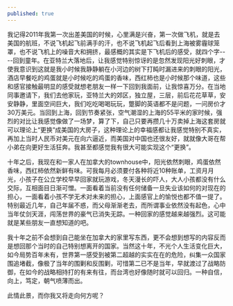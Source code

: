 ```yaml
---
published: true
---
```


我记得2011年我第一次出差美国的时候，心里满是兴奋，第一次做飞机，就是去美国的航班，不说飞机起飞前满手的汗，也不说飞机起飞后看到上海被雾霾球笼罩，也不说飞机上的噪音大和拥挤，最感概的其实是下飞机后的感受，就四个字----回到童年。在亚特兰大落地后，让我感觉特别惊讶的是忽然发现阳光好刺眼，才使我意识到这就是我小时候我静静躺在小河边的树下打盹时漏进来的刺眼的阳光，酒店早餐吃的鸡蛋就是小时候吃的鸡蛋的香味，西红柿也是小时候那个味道，这些和感官接触最明显的感受就想老朋友一样一下回到我面前，让我惊喜万分。在当地同事邀请下，我们去他家玩，亚特兰大的郊区，独立屋，三层，前后花花草草，安安静静，里面空间巨大，我们吃吃喝喝玩玩，蹩脚的英语都不是问题，一问房价才30万美元。当回到上海，回到节奏紧张，空气潮湿的上海的55平米的家时候，强烈的对比让我感觉像做了一场梦，算了下，自己只要再攒几十万卖掉上海这套房就可以理论上“更换”成美国的大房子，这种理论上的幸福感都让我感觉特别不真实，再加上当时人民币对美元在向六逼近，而美国对中国也还很友好，就就像大哥在帮小弟在向更好生活狂奔。我甚至都感觉我有很大可能实现这个“更换”。

十年之后，我现在和一家人在加拿大的townhouse中，阳光依然刺眼，鸡蛋依然香味，西红柿依然新鲜有味。可我每月必须要付各种将近10种账单，工资月月光，小孩子在公立学校早早回家就玩游戏，冬天漫长的吓人，大人小孩都没有什么交际，互相面目日渐可憎。一面看着当前没有任何储备一旦失业该如何的对现在的担心，一面看着小孩不学无术对未来的担心，上面感官上的愉悦也都不值一提了。特别最近几年，自己年届不惑，而父母渐渐老去，而所谓事业依然没有起色，心中当年仗剑天涯，闯荡世界的豪气已消失无踪。一种回家的感觉越来越强烈。这可能就是某些朋友一直想知道的吧。

我十年之前不会想到自己能坐在加拿大的家里写东西，更不会想到想写的内容反而是想回那个当时的自己特别想离开的国家。当然这十年，不光个人生活变化巨大，如今局势百年未有，世界第一感受到被第二超越的实实在在的危险，纠集一众国家围追堵截，像极了当年的围剿和反围剿，可惜第二已不是当年，早就渡过了战略防御，在如今的战略相持打的有来有往，而台湾也好像随时就可以回归。一种自信，向上，笃定，朝气喷薄而出。

此情此景，而你我又将走向何方呢？